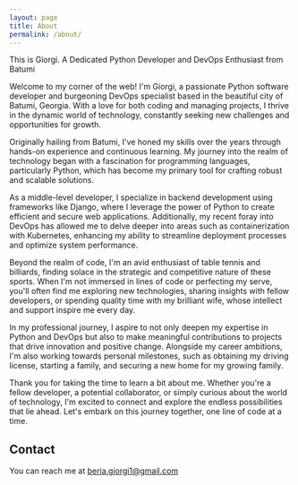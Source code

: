 ```yaml
---
layout: page
title: About
permalink: /about/
---
```



This is Giorgi.
A Dedicated Python Developer and DevOps Enthusiast from Batumi

Welcome to my corner of the web! I'm Giorgi, a passionate Python software developer and burgeoning DevOps specialist based in the beautiful city of Batumi, Georgia. With a love for both coding and managing projects, I thrive in the dynamic world of technology, constantly seeking new challenges and opportunities for growth.

Originally hailing from Batumi, I've honed my skills over the years through hands-on experience and continuous learning. My journey into the realm of technology began with a fascination for programming languages, particularly Python, which has become my primary tool for crafting robust and scalable solutions.

As a middle-level developer, I specialize in backend development using frameworks like Django, where I leverage the power of Python to create efficient and secure web applications. Additionally, my recent foray into DevOps has allowed me to delve deeper into areas such as containerization with Kubernetes, enhancing my ability to streamline deployment processes and optimize system performance.

Beyond the realm of code, I'm an avid enthusiast of table tennis and billiards, finding solace in the strategic and competitive nature of these sports. When I'm not immersed in lines of code or perfecting my serve, you'll often find me exploring new technologies, sharing insights with fellow developers, or spending quality time with my brilliant wife, whose intellect and support inspire me every day.


In my professional journey, I aspire to not only deepen my expertise in Python and DevOps but also to make meaningful contributions to projects that drive innovation and positive change. Alongside my career ambitions, I'm also working towards personal milestones, such as obtaining my driving license, starting a family, and securing a new home for my growing family.

Thank you for taking the time to learn a bit about me. Whether you're a fellow developer, a potential collaborator, or simply curious about the world of technology, I'm excited to connect and explore the endless possibilities that lie ahead. Let's embark on this journey together, one line of code at a time.


## Contact
You can reach me at [beria.giorgi1@gmail.com]()
